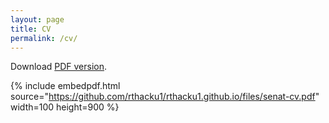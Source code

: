 ```yaml
---
layout: page
title: CV
permalink: /cv/
---
```


Download [PDF version](/files/senat-cv.pdf).

{% include embedpdf.html source="https://github.com/rthacku1/rthacku1.github.io/files/senat-cv.pdf" width=100 height=900 %}
